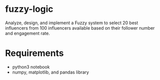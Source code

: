 # fuzzy-logic

Analyze, design, and implement a Fuzzy system to select 20 best influencers from 100 influencers available based on their follower number and engagement rate.

# Requirements

- python3 notebook
- numpy, matplotlib, and pandas library
